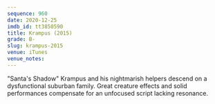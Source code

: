 ```yaml
---
sequence: 960
date: 2020-12-25
imdb_id: tt3850590
title: Krampus (2015)
grade: B-
slug: krampus-2015
venue: iTunes
venue_notes:
---
```


"Santa's Shadow" Krampus and his nightmarish helpers descend on a dysfunctional suburban family. Great creature effects and solid performances compensate for an unfocused script lacking resonance.
